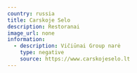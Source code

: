 ```yaml
---
country: russia
title: Carskoje Selo
description: Restoranai
image_url: none
information:
  - description: Vičiūnai Group narė
    type: negative
    source: https://www.carskojeselo.lt
---
```

